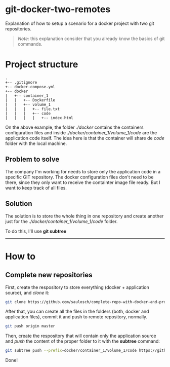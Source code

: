 # git-docker-two-remotes
Explanation of how to setup a scenario for a docker project with two git repositories.

> *Note:* this explanation consider that you already know the basics of git commands.

# Project structure

```
.
+-- .gitignore
+-- docker-compose.yml
+-- docker
|   +-- container_1
|   |   +-- Dockerfile
|   |   +-- volume_1
|   |   |   +-- file.txt
|   |   |   +-- code
|   |   |   |   +-- index.html
```

On the above example, the folder *./docker* contains the containers configuration files and inside *./docker/container_1/volume_1/code* are the application code itself. 
The idea here is that the container will share de *code* folder with the local machine.

## Problem to solve

The company I'm working for needs to store only the application code in a specific GIT repository. The docker configuration files don't need to be there, since they only want to receive the containter image file ready. But I want to keep track of all files.

## Solution

The solution is to store the whole thing in one repository and create another just for the *./docker/container_1/volume_1/code* folder.

To do this, I'll use **git subtree**

---

# How to

## Complete new repositories

First, create the respository to store everything (docker + application source), and *clone* it:

```bash
git clone https://github.com/saulosch/complete-repo-with-docker-and-project-files.git
```
After that, you can create all the files in the folders (both, docker and application files), commit it and push to remote repository, normally.

```bash
git push origin master
```

Then, create the respository that will contain only the application source and *push* the content of the proper folder to it with the **subtree** command:

```bash
git subtree push --prefix=docker/container_1/volume_1/code https://github.com/saulosch/partial-repo-with-project-files-only.git master
```

Done!
